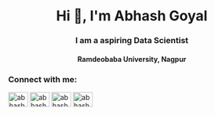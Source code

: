<h1 align="center">Hi 👋, I'm Abhash Goyal</h1>
<h3 align="center">I am a aspiring Data Scientist</h3>
<h4 align="center">Ramdeobaba University, Nagpur</h4>


<h3 align="left">Connect with me:</h3>
<p align="left">
<a href="https://linkedin.com/in/abhashgoyal-4692b91b8" target="blank"><img align="center" src="https://raw.githubusercontent.com/rahuldkjain/github-profile-readme-generator/master/src/images/icons/Social/linked-in-alt.svg" alt="abhashgoyal-4692b91b8" height="30" width="40" /></a>
<a href="https://kaggle.com/abhash18" target="blank"><img align="center" src="https://raw.githubusercontent.com/rahuldkjain/github-profile-readme-generator/master/src/images/icons/Social/kaggle.svg" alt="abhash18" height="30" width="40" /></a>
<a href="https://instagram.com/abhash.goyal" target="blank"><img align="center" src="https://raw.githubusercontent.com/rahuldkjain/github-profile-readme-generator/master/src/images/icons/Social/instagram.svg" alt="abhash.goyal" height="30" width="40" /></a>
<a href="https://www.leetcode.com/abhash18" target="blank"><img align="center" src="https://raw.githubusercontent.com/rahuldkjain/github-profile-readme-generator/master/src/images/icons/Social/leet-code.svg" alt="abhash18" height="30" width="40" /></a>
</p>
